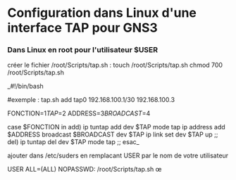 # Configuration dans Linux d'une interface TAP pour GNS3

### Dans Linux en root pour l'utilisateur $USER

créer le fichier /root/Scripts/tap.sh :
touch     /root/Scripts/tap.sh
chmod 700 /root/Scripts/tap.sh

_#!/bin/bash

#exemple : tap.sh add tap0 192.168.100.1/30 192.168.100.3

FONCTION=$1
TAP=$2
ADDRESS=$3
BROADCAST=$4

case $FONCTION in
add) ip tuntap add dev $TAP mode tap
     ip address add $ADDRESS broadcast $BROADCAST dev $TAP
     ip link set dev $TAP up ;;
del) ip tuntap del dev $TAP mode tap ;;
esac_

ajouter dans /etc/suders en remplacant USER par le nom de votre utilisateur

USER    ALL=(ALL)    NOPASSWD:   /root/Scripts/tap.sh
œ
